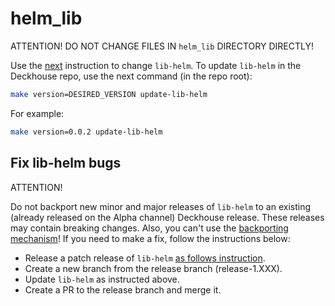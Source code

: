 # helm_lib
ATTENTION! DO NOT CHANGE FILES IN `helm_lib` DIRECTORY DIRECTLY!

Use the [next](https://github.com/deckhouse/lib-helm/blob/main/README.md#working-with-repo) instruction to change `lib-helm`.
To update `lib-helm` in the Deckhouse repo, use the next command (in the repo root):

```bash
make version=DESIRED_VERSION update-lib-helm
```

For example:
```bash
make version=0.0.2 update-lib-helm
```

## Fix lib-helm bugs

ATTENTION!

Do not backport new minor and major releases of `lib-helm` to an existing (already released on the Alpha channel) Deckhouse release. 
These releases may contain breaking changes. Also, you can't use the [backporting mechanism](https://github.com/deckhouse/deckhouse/wiki/Guidelines-for-working-with-PRs#backporting-a-pr)! 
If you need to make a fix, follow the instructions below:
- Release a patch release of `lib-helm` [as follows instruction](https://github.com/deckhouse/lib-helm/blob/main/README.md#fix-bug-in-minor-release-xx).
- Create a new branch from the release branch (release-1.XXX).
- Update `lib-helm` as instructed above.
- Create a PR to the release branch and merge it.

